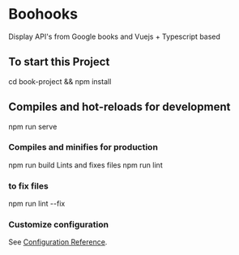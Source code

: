# Boohooks
Display API's from Google books and Vuejs + Typescript based 


## To start this Project
cd book-project && npm install

## Compiles and hot-reloads for development
npm run serve

### Compiles and minifies for production
npm run build
Lints and fixes files
npm run lint

### to fix files
npm run lint --fix

### Customize configuration
See [Configuration Reference](https://cli.vuejs.org/config/).
